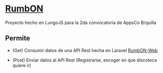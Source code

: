 # [RumbON](http://rumbon.zz.mu)

Proyecto hecho en LungoJS para la 2da convocatoria de AppsCo B/quilla

## Permite

- (Get) Consumir datos de una API Rest hecha en Laravel [RumbON-Web](https://github.com/animista01/RumbON-Web)

- (Post) Enviar datos al API Rest (Registrarse, escoger en que discoteca quiere ir)


